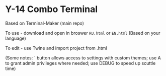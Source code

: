 # Y-14 Combo Terminal

Based on Terminal-Maker (main repo)

To use - download and open in broswer `RU.html` or `EN.html` (Based on your language)

To edit - use Twine and import project from .html

(Some notes: ` button allows access to settings with custom themes; use A to grant admin privileges where needed; use DEBUG to speed up scuttle time)
